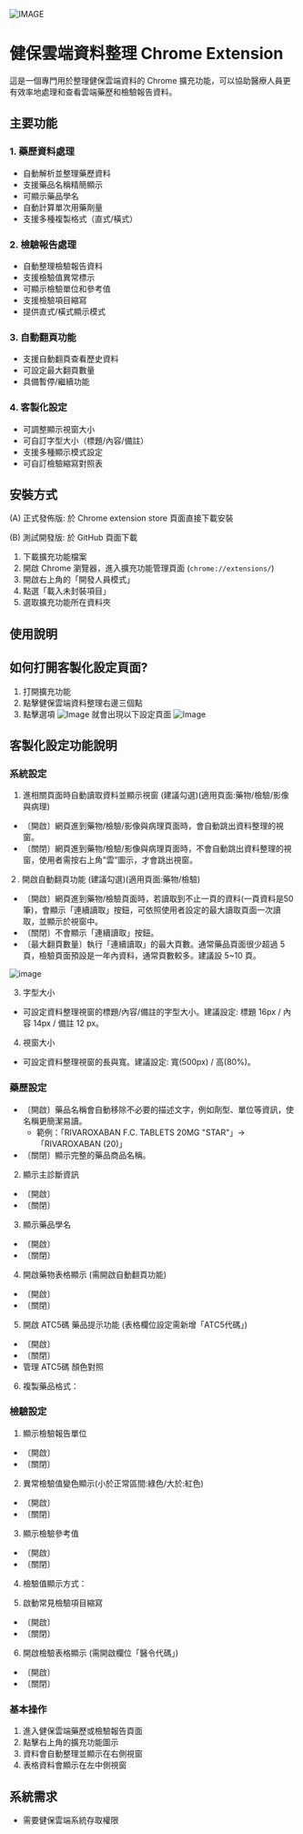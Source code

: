 
![IMAGE](https://github.com/leescot/NHITW_cloud_analyzer/blob/main/icon128.png)
# 健保雲端資料整理 Chrome Extension

這是一個專門用於整理健保雲端資料的 Chrome 擴充功能，可以協助醫療人員更有效率地處理和查看雲端藥歷和檢驗報告資料。

## 主要功能

### 1. 藥歷資料處理
- 自動解析並整理藥歷資料
- 支援藥品名稱精簡顯示
- 可顯示藥品學名
- 自動計算單次用藥劑量
- 支援多種複製格式（直式/橫式）

### 2. 檢驗報告處理
- 自動整理檢驗報告資料
- 支援檢驗值異常標示
- 可顯示檢驗單位和參考值
- 支援檢驗項目縮寫
- 提供直式/橫式顯示模式

### 3. 自動翻頁功能
- 支援自動翻頁查看歷史資料
- 可設定最大翻頁數量
- 具備暫停/繼續功能

### 4. 客製化設定
- 可調整顯示視窗大小
- 可自訂字型大小（標題/內容/備註）
- 支援多種顯示模式設定
- 可自訂檢驗縮寫對照表

## 安裝方式
(A) 正式發佈版: 於 Chrome extension store 頁面直接下載安裝

(B) 測試開發版: 於 GitHub 頁面下載
1. 下載擴充功能檔案
2. 開啟 Chrome 瀏覽器，進入擴充功能管理頁面 (`chrome://extensions/`)
3. 開啟右上角的「開發人員模式」
4. 點選「載入未封裝項目」
5. 選取擴充功能所在資料夾

## 使用說明
## 如何打開客製化設定頁面?
1. 打開擴充功能
2. 點擊健保雲端資料整理右邊三個點
3. 點擊選項
![Image](https://github.com/user-attachments/assets/23f8c5cf-92e0-44a1-8cee-ac2eae2792ae)
就會出現以下設定頁面
![Image](https://github.com/leescot/img/blob/main/NHI_analyzer_setting_01.png.jpg)

## 客製化設定功能說明
### 系統設定
1. 進相關頁面時自動讀取資料並顯示視窗 (建議勾選)(適用頁面:藥物/檢驗/影像與病理)
- 〔開啟〕網頁進到藥物/檢驗/影像與病理頁面時，會自動跳出資料整理的視窗。
- 〔關閉〕網頁進到藥物/檢驗/影像與病理頁面時，不會自動跳出資料整理的視窗，使用者需按右上角”雲”圖示，才會跳出視窗。
  
２. 開啟自動翻頁功能 (建議勾選)(適用頁面:藥物/檢驗)
- 〔開啟〕網頁進到藥物/檢驗頁面時，若讀取到不止一頁的資料(一頁資料是50筆)，會顯示「連續讀取」按鈕，可依照使用者設定的最大讀取頁面一次讀取，並顯示於視窗中。
- 〔關閉〕不會顯示「連續讀取」按鈕。
- 〔最大翻頁數量〕執行「連續讀取」的最大頁數。通常藥品頁面很少超過 5 頁，檢驗頁面預設是一年內資料，通常頁數較多。建議設 5~10 頁。

![image](https://github.com/leescot/img/blob/main/NHI_analyzer_setting_02.png.jpg)

3. 字型大小
- 可設定資料整理視窗的標題/內容/備註的字型大小。建議設定: 標題 16px / 內容 14px / 備註 12 px。
  
4. 視窗大小
- 可設定資料整理視窗的長與寬。建議設定: 寬(500px) / 高(80%)。

### 藥歷設定
* 〔開啟〕藥品名稱會自動移除不必要的描述文字，例如劑型、單位等資訊，使名稱更簡潔易讀。
  - 範例：「RIVAROXABAN F.C. TABLETS 20MG "STAR"」→「RIVAROXABAN (20)」
* 〔關閉〕顯示完整的藥品商品名稱。
  
2. 顯示主診斷資訊
- 〔開啟〕
- 〔關閉〕
  
3. 顯示藥品學名
- 〔開啟〕
- 〔關閉〕
  
4. 開啟藥物表格顯示 (需開啟自動翻頁功能)
- 〔開啟〕
- 〔關閉〕
  
5. 開啟 ATC5碼 藥品提示功能 (表格欄位設定需新增「ATC5代碼」)
- 〔開啟〕
- 〔關閉〕
- 管理 ATC5碼 顏色對照

6. 複製藥品格式：

### 檢驗設定
1. 顯示檢驗報告單位
- 〔開啟〕
- 〔關閉〕
  
2. 異常檢驗值變色顯示(小於正常區間:綠色/大於:紅色)
- 〔開啟〕
- 〔關閉〕
  
3. 顯示檢驗參考值
- 〔開啟〕
- 〔關閉〕
  
4. 檢驗值顯示方式：
  
5. 啟動常見檢驗項目縮寫
- 〔開啟〕
- 〔關閉〕
  
6. 開啟檢驗表格顯示 (需開啟欄位「醫令代碼」)
- 〔開啟〕
- 〔關閉〕
  
### 基本操作
1. 進入健保雲端藥歷或檢驗報告頁面
2. 點擊右上角的擴充功能圖示
3. 資料會自動整理並顯示在右側視窗
4. 表格資料會顯示在左中側視窗

## 系統需求
- 需要健保雲端系統存取權限


